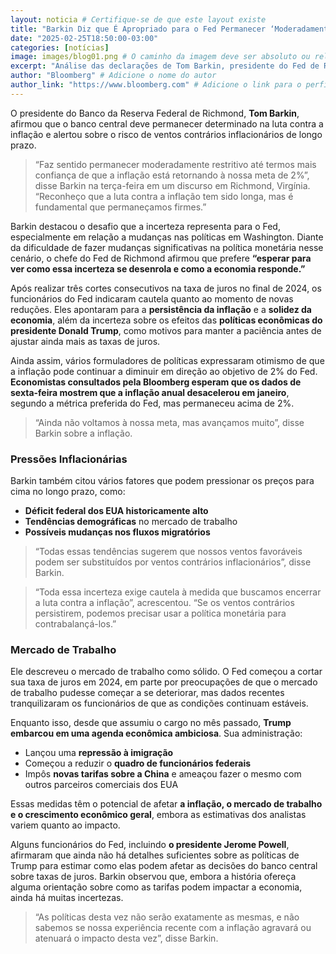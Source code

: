 ```yaml
---
layout: noticia # Certifique-se de que este layout existe
title: "Barkin Diz que É Apropriado para o Fed Permanecer ‘Moderadamente Restritivo’"
date: "2025-02-25T18:50:00-03:00"
categories: [notícias]
image: images/blog01.png # O caminho da imagem deve ser absoluto ou relativo à pasta do site
excerpt: "Análise das declarações de Tom Barkin, presidente do Fed de Richmond, sobre a necessidade de manter a política monetária restritiva para controlar a inflação, destacando incertezas econômicas e possíveis impactos das políticas de Trump."
author: "Bloomberg" # Adicione o nome do autor
author_link: "https://www.bloomberg.com" # Adicione o link para o perfil do autor
---
```


O presidente do Banco da Reserva Federal de Richmond, **Tom Barkin**, afirmou que o banco central deve permanecer determinado na luta contra a inflação e alertou sobre o risco de ventos contrários inflacionários de longo prazo.

> “Faz sentido permanecer moderadamente restritivo até termos mais confiança de que a inflação está retornando à nossa meta de 2%”, disse Barkin na terça-feira em um discurso em Richmond, Virgínia. “Reconheço que a luta contra a inflação tem sido longa, mas é fundamental que permaneçamos firmes.”

Barkin destacou o desafio que a incerteza representa para o Fed, especialmente em relação a mudanças nas políticas em Washington. Diante da dificuldade de fazer mudanças significativas na política monetária nesse cenário, o chefe do Fed de Richmond afirmou que prefere **“esperar para ver como essa incerteza se desenrola e como a economia responde.”**

Após realizar três cortes consecutivos na taxa de juros no final de 2024, os funcionários do Fed indicaram cautela quanto ao momento de novas reduções. Eles apontaram para a **persistência da inflação** e a **solidez da economia**, além da incerteza sobre os efeitos das **políticas econômicas do presidente Donald Trump**, como motivos para manter a paciência antes de ajustar ainda mais as taxas de juros.

Ainda assim, vários formuladores de políticas expressaram otimismo de que a inflação pode continuar a diminuir em direção ao objetivo de 2% do Fed. **Economistas consultados pela Bloomberg esperam que os dados de sexta-feira mostrem que a inflação anual desacelerou em janeiro**, segundo a métrica preferida do Fed, mas permaneceu acima de 2%.

> “Ainda não voltamos à nossa meta, mas avançamos muito”, disse Barkin sobre a inflação.

### Pressões Inflacionárias

Barkin também citou vários fatores que podem pressionar os preços para cima no longo prazo, como:

- **Déficit federal dos EUA historicamente alto**
- **Tendências demográficas** no mercado de trabalho
- **Possíveis mudanças nos fluxos migratórios**

> “Todas essas tendências sugerem que nossos ventos favoráveis podem ser substituídos por ventos contrários inflacionários”, disse Barkin.

> “Toda essa incerteza exige cautela à medida que buscamos encerrar a luta contra a inflação”, acrescentou. “Se os ventos contrários persistirem, podemos precisar usar a política monetária para contrabalançá-los.”

### Mercado de Trabalho

Ele descreveu o mercado de trabalho como sólido. O Fed começou a cortar sua taxa de juros em 2024, em parte por preocupações de que o mercado de trabalho pudesse começar a se deteriorar, mas dados recentes tranquilizaram os funcionários de que as condições continuam estáveis.

Enquanto isso, desde que assumiu o cargo no mês passado, **Trump embarcou em uma agenda econômica ambiciosa**. Sua administração:

- Lançou uma **repressão à imigração**
- Começou a reduzir o **quadro de funcionários federais**
- Impôs **novas tarifas sobre a China** e ameaçou fazer o mesmo com outros parceiros comerciais dos EUA

Essas medidas têm o potencial de afetar **a inflação, o mercado de trabalho e o crescimento econômico geral**, embora as estimativas dos analistas variem quanto ao impacto.

Alguns funcionários do Fed, incluindo **o presidente Jerome Powell**, afirmaram que ainda não há detalhes suficientes sobre as políticas de Trump para estimar como elas podem afetar as decisões do banco central sobre taxas de juros. Barkin observou que, embora a história ofereça alguma orientação sobre como as tarifas podem impactar a economia, ainda há muitas incertezas.

> “As políticas desta vez não serão exatamente as mesmas, e não sabemos se nossa experiência recente com a inflação agravará ou atenuará o impacto desta vez”, disse Barkin.
